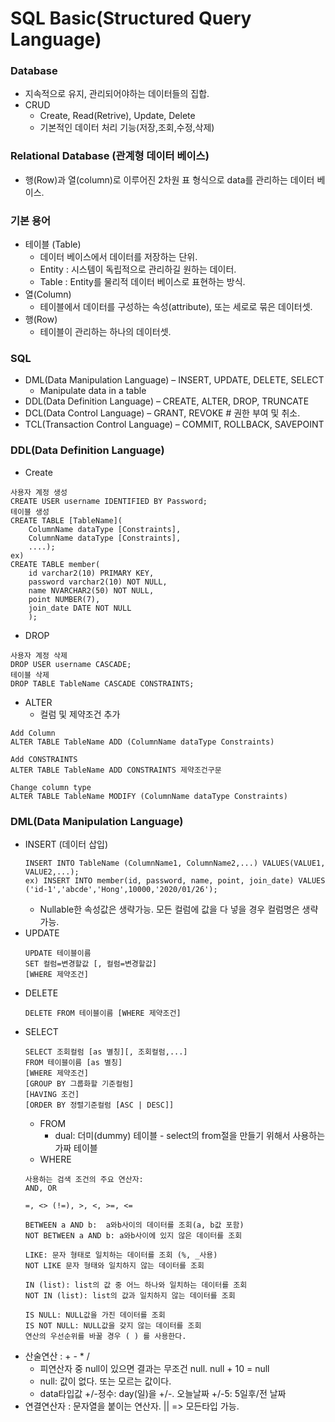 # SQL Basic(Structured Query Language)
### Database
- 지속적으로 유지, 관리되어야하는 데이터들의 집합.
- CRUD
	- Create, Read(Retrive), Update, Delete
	- 기본적인 데이터 처리 기능(저장,조회,수정,삭제)
### Relational Database (관계형 데이터 베이스)
- 행(Row)과 열(column)로 이루어진 2차원 표 형식으로 data를 관리하는 데이터 베이스.
### 기본 용어
- 테이블 (Table)
	- 데이터 베이스에서 데이터를 저장하는 단위.
	- Entity : 시스템이 독립적으로 관리하길 원하는 데이터.
	- Table : Entity를 물리적 데이터 베이스로 표현하는 방식.
- 열(Column)
	- 테이블에서 데이터를 구성하는 속성(attribute), 또는 세로로 묶은 데이터셋.
- 행(Row)
	- 테이블이 관리하는 하나의 데이터셋.

### SQL
- DML(Data Manipulation Language) – INSERT, UPDATE, DELETE, SELECT
	- Manipulate data in a table
- DDL(Data Definition Language) – CREATE, ALTER, DROP, TRUNCATE
- DCL(Data Control Language) – GRANT, REVOKE # 권한 부여 및 취소.
- TCL(Transaction Control Language) – COMMIT, ROLLBACK, SAVEPOINT

### DDL(Data Definition Language)
- Create 
```
사용자 계정 생성
CREATE USER username IDENTIFIED BY Password;
테이블 생성
CREATE TABLE [TableName](
	ColumnName dataType [Constraints],
	ColumnName dataType [Constraints],
	....);
ex)
CREATE TABLE member(
    id varchar2(10) PRIMARY KEY,
    password varchar2(10) NOT NULL,
    name NVARCHAR2(50) NOT NULL,
    point NUMBER(7),
    join_date DATE NOT NULL    
	);
```
- DROP
```
사용자 계정 삭제
DROP USER username CASCADE;
테이블 삭제
DROP TABLE TableName CASCADE CONSTRAINTS;
```
- ALTER
	- 컬럼 및 제약조건 추가 
```
Add Column
ALTER TABLE TableName ADD (ColumnName dataType Constraints)

Add CONSTRAINTS
ALTER TABLE TableName ADD CONSTRAINTS 제약조건구문

Change column type
ALTER TABLE TableName MODIFY (ColumnName dataType Constraints)
```

### DML(Data Manipulation Language)
- INSERT (데이터 삽입)
	```
	INSERT INTO TableName (ColumnName1, ColumnName2,...) VALUES(VALUE1, VALUE2,...);
	ex) INSERT INTO member(id, password, name, point, join_date) VALUES ('id-1','abcde','Hong',10000,'2020/01/26');
	```
	- Nullable한 속성값은 생략가능. 모든 컬럼에 값을 다 넣을 경우 컬럼명은 생략 가능.	
- UPDATE
	```
	UPDATE 테이블이름
	SET 컬럼=변경할값 [, 컬럼=변경할값]
	[WHERE 제약조건]
	```
- DELETE
	```
	DELETE FROM 테이블이름 [WHERE 제약조건]
	```
- SELECT
	```
	SELECT 조회컬럼 [as 별칭][, 조회컬럼,...]
	FROM 테이블이름 [as 별칭]
	[WHERE 제약조건]
	[GROUP BY 그룹화할 기준컬럼]
	[HAVING 조건]
	[ORDER BY 정렬기준컬럼 [ASC | DESC]]
	```
	- FROM
		- dual: 더미(dummy) 테이블 - select의 from절을 만들기 위해서 사용하는 가짜 테이블
	- WHERE
	```
	사용하는 검색 조건의 주요 연산자: 
	AND, OR
	
	=, <> (!=), >, <, >=, <=
	
	BETWEEN a AND b:  a와b사이의 데이터를 조회(a, b값 포함)
	NOT BETWEEN a AND b: a와b사이에 있지 않은 데이터를 조회
	
	LIKE: 문자 형태로 일치하는 데이터를 조회 (%, _사용)
	NOT LIKE 문자 형태와 일치하지 않는 데이터를 조회
	
	IN (list): list의 값 중 어느 하나와 일치하는 데이터를 조회
	NOT IN (list): list의 값과 일치하지 않는 데이터를 조회
	
	IS NULL: NULL값을 가진 데이터를 조회
	IS NOT NULL: NULL값을 갖지 않는 데이터를 조회
	연산의 우선순위를 바꿀 경우 ( ) 를 사용한다.
	```
- 산술연산 : + - * /
	- 피연산자 중 null이 있으면 결과는 무조건 null. null + 10 = null
	- null: 값이 없다. 또는 모르는 값이다.
    - data타입값 +/-정수: day(일)을 +/-. 오늘날짜 +/-5: 5일후/전 날짜
- 연결연산자 : 문자열을 붙이는 연산자. || => 모든타입 가능.










